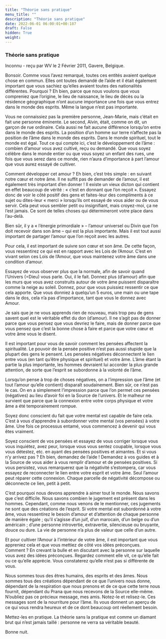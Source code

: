 ```yaml
---
title: "Théorie sans pratique"
menu_title: ""
description: "Théorie sans pratique"
date: 2022-06-01 06:00:01+00:187
draft: False
hidden: True
weight:
---
```

### Théorie sans pratique

Inconnu - reçu par WV le 2 Février 2011, Gavere, Belgique.

Bonsoir. Comme vous l’avez remarqué, toutes ces entités avaient quelque chose en commun. Elles ont toutes demandé de l’aide et il était également important que vous sachiez qu’elles avaient toutes des nationalités différentes. Pourquoi ? Eh bien, parce que nous voulons que vous compreniez que l’origine, le lieu de naissance, le lieu de décès ou la résidence géographique n’ont aucune importance une fois que vous entrez dans le monde des esprits. Même la langue n’est pas importante.

Vous ne connaissiez pas la première personne, Jean-Marie, mais c’était en fait une personne éminente. Le second, Alvin, était, comme on dit, un garçon de rue ordinaire. Cela aussi ne fait aucune différence lorsqu’on entre dans le monde des esprits. La position d’un homme sur terre n’affecte pas la position de l’âme dans le monde des esprits. Dans le monde spirituel, tout le monde est égal. Tout ce qui compte ici, c’est le développement de l’âme : combien d’amour vous avez cultivé, reçu ou demandé. Que vous soyez célèbre dans le monde entier ou que vous soyez un enfant des rues, une fois que vous serez dans ce monde, rien n’aura d’importance à part l’amour que vous aurez essayé de cultiver.

Comment développer cet amour ? Eh bien, c’est très simple : en suivant notre cœur et notre âme. Il ne suffit pas de demander de l’amour, il est également très important d’en donner ! Il existe un vieux dicton qui contient en effet beaucoup de vérité : « c’est en donnant que l’on reçoit ». Essayez donc de voir le côté positif des gens et faites-leur des compliments à ce sujet ou dites-leur « merci » lorsqu’ils ont essayé de vous aider ou de vous servir. Cela peut vous sembler petit ou insignifiant, mais croyez-moi, ça ne l’est jamais. Ce sont de telles choses qui détermineront votre place dans l’au-delà.

Bien sûr, il y a « l’énergie primordiale » – l’amour universel ou Divin que l’on doit recevoir dans son âme – qui est la plus importante. Mais il est tout aussi important de partager l’amour que l’on reçoit avec les autres.

Pour cela, il est important de suivre son cœur et son âme. De cette façon, vous ressentirez ce qui est en rapport avec les Lois de l’Amour. C’est en vivant selon ces Lois de l’Amour, que vous maintenez votre âme dans une condition d’amour.

Essayez de vous observer plus que la normale, afin de savoir quand l’Univers (=Dieu) vous parle. Oui, il le fait. Donnez plus (d’amour) afin que les murs que vous avez construits autour de votre âme puissent disparaître comme la neige au soleil. Donnez, pour que vous puissiez ressentir ce que cela apporte. Que vous donniez à quelqu’un 5 euros, une main ou une tape dans le dos, cela n’a pas d’importance, tant que vous le donnez avec Amour.

Je sais que je ne vous apprends rien de nouveau, mais trop peu de gens savent quel est le véritable effet du don (d’amour). Il ne s’agit pas de donner parce que vous pensez que vous devriez le faire, mais de donner parce que vous pensez que c’est la bonne chose à faire et parce que votre cœur et votre âme vous le disent.

Il est important pour vous de savoir comment les pensées affectent la spiritualité. Le pouvoir de la pensée positive n’est pas aussi stupide que la plupart des gens le pensent. Les pensées négatives déconnectent le lien entre vous (en tant qu’être physique et spirituel) et votre âme. L’âme étant la partie la plus importante, les hommes devraient lui accorder la plus grande attention, de sorte que l’esprit se subordonne à la volonté de l’âme.

Lorsqu’on pense à trop de choses négatives, on a l’impression que l’âme (et tout l’amour qu’elle contient) disparaît soudainement. Bien sûr, ce n’est pas le cas. On en a simplement l’impression parce que l’on permet ces pensées (négatives) au lieu d’avoir foi en la Source de l’univers. Et le malheur ne survient que parce que la connexion entre votre corps physique et votre âme a été temporairement rompue.

Soyez donc conscient du fait que votre mental est capable de faire cela. C’est à vous d’apprendre à subordonner votre mental (vos pensées) à votre âme. Une fois ce processus entamé, vous commencez à devenir qui vous êtes vraiment.

Soyez conscient de vos pensées et essayez de vous corriger lorsque vous vous inquiétez, avez peur, lorsque vous vous sentez coupable, lorsque vous vous détestez, etc. en ayant des pensées positives et aimantes. Et si vous n’y arrivez pas ? Eh bien, demandez de l’aide ! Demandez à vos guides et à la Source de vous aider à vous remplir d’amour et de pensées positives. Si vous persistez, vous remarquerez que la négativité s’estompera, car vous essayez de reconnecter le lien entre votre esprit et votre âme. Seul l’amour peut réparer cette connexion. Chaque parcelle de négativité décompose ou déconnecte ce lien, petit à petit.

C’est pourquoi nous devons apprendre à aimer tout le monde. Nous savons que c’est difficile. Nous savons combien le jugement est présent dans les hommes. Cependant, comme nous venons de le mentionner, ces jugements ne sont que des créations de l’esprit. Si votre mental est subordonné à votre âme, vous ressentirez le besoin d’amour et d’attention de chaque personne de manière égale ; qu’il s’agisse d’un juif, d’un marocain, d’un belge ou d’un américain ; d’une personne introvertie, extravertie, silencieuse ou bruyante, douce ou dure. La vie de personne n’a plus de valeur que celle d’un autre.

Et pour cultiver l’Amour à l’intérieur de votre âme, il est important que vous appreniez cela et que vous mettiez de côté vos idées préconçues. Comment ? En crevant la bulle et en discutant avec la personne sur laquelle vous avez des idées préconçues. Regardez comment elle vit, ce qu’elle fait ou ce qu’elle apprécie. Vous constaterez qu’elle n’est pas si différente de vous.

Nous sommes tous des êtres humains, des esprits et des âmes. Nous sommes tous des créations dépendant de ce que l’univers nous donne, dépendant de la respiration que nous prenons et de ce que cette terre nous fournit, dépendant du Prana que nous recevons de la Source elle-même. N’oubliez pas ce précieux message, mes amis. Notez-le et relisez-le. Ces messages sont de la nourriture pour l’âme. Ils vous donnent un aperçu de ce qui vous rendra heureux et de ce dont beaucoup ont réellement besoin.

Mettez-les en pratique. La théorie sans la pratique est comme un diamant brut qui n’est jamais taillé : personne ne verra sa véritable beauté.

Bonne nuit.
